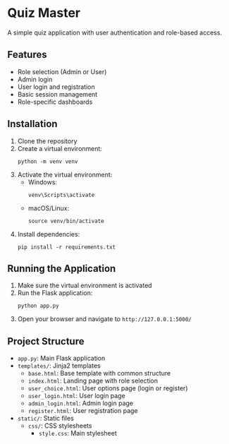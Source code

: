 # Quiz Master

A simple quiz application with user authentication and role-based access.

## Features

- Role selection (Admin or User)
- Admin login
- User login and registration
- Basic session management
- Role-specific dashboards

## Installation

1. Clone the repository
2. Create a virtual environment:
   ```
   python -m venv venv
   ```
3. Activate the virtual environment:
   - Windows:
     ```
     venv\Scripts\activate
     ```
   - macOS/Linux:
     ```
     source venv/bin/activate
     ```
4. Install dependencies:
   ```
   pip install -r requirements.txt
   ```

## Running the Application

1. Make sure the virtual environment is activated
2. Run the Flask application:
   ```
   python app.py
   ```
3. Open your browser and navigate to `http://127.0.0.1:5000/`

## Project Structure

- `app.py`: Main Flask application
- `templates/`: Jinja2 templates
  - `base.html`: Base template with common structure
  - `index.html`: Landing page with role selection
  - `user_choice.html`: User options page (login or register)
  - `user_login.html`: User login page
  - `admin_login.html`: Admin login page
  - `register.html`: User registration page
- `static/`: Static files
  - `css/`: CSS stylesheets
    - `style.css`: Main stylesheet
